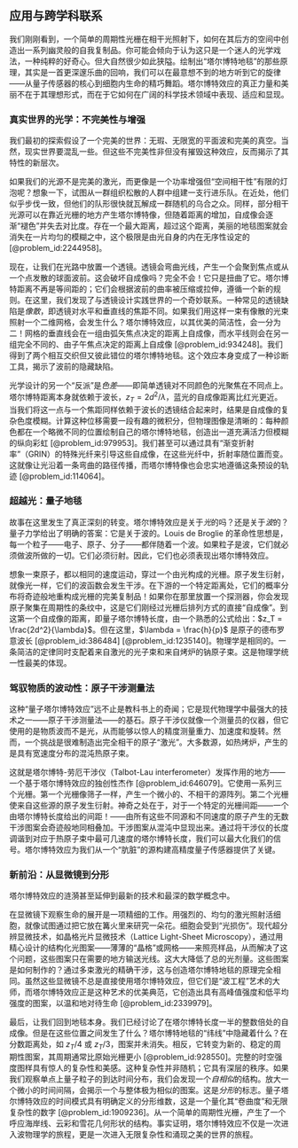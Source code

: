 ## 应用与跨学科联系

我们刚刚看到，一个简单的周期性光栅在相干光照射下，如何在其后方的空间中创造出一系列幽灵般的自我复制品。你可能会倾向于认为这只是一个迷人的光学戏法，一种纯粹的好奇心。但大自然很少如此狭隘。绘制出“塔尔博特地毯”的那些原理，其实是一首更深邃乐曲的回响，我们可以在最意想不到的地方听到它的旋律——从量子传感器的核心到细胞内生命的精巧舞蹈。塔尔博特效应的真正力量和美丽不在于其理想形式，而在于它如何在广阔的科学技术领域中表现、适应和显现。

### 真实世界的光学：不完美性与增强

我们最初的探索假设了一个完美的世界：无瑕、无限宽的平面波和完美的真空。当然，现实世界要混乱一些。但这些不完美性非但没有摧毁这种效应，反而揭示了其特性的新层次。

如果我们的光源不是完美的激光，而更像是一个功率增强但“空间相干性”有限的灯泡呢？想象一下，试图从一群组织松散的人群中组建一支行进乐队。在近处，他们似乎步伐一致，但他们的队形很快就瓦解成一群随机的乌合之众。同样，部分相干光源可以在靠近光栅的地方产生塔尔博特像，但随着距离的增加，自成像会逐渐“褪色”并失去对比度。存在一个最大距离，超过这个距离，美丽的地毯图案就会消失在一片均匀的模糊之中，这个极限是由光自身的内在无序性设定的 [@problem_id:2244958]。

现在，让我们在光路中放置一个透镜。透镜会弯曲光线，产生一个会聚到焦点或从一个点发散的球面波前。这会破坏自成像吗？完全不会！它只是扭曲了它。塔尔博特距离不再是等间距的；它们会根据波前的曲率被压缩或拉伸，遵循一个新的规则。在这里，我们发现了与透镜设计实践世界的一个奇妙联系。一种常见的透镜缺陷是*像散*，即透镜对水平和垂直线的焦距不同。如果我们用这样一束有像散的光束照射一个二维网格，会发生什么？塔尔博特效应，以其优美的简洁性，会一分为二！网格的垂直线会在一组由弧矢焦点决定的距离上自成像，而水平线则会在另一组完全不同的、由子午焦点决定的距离上自成像 [@problem_id:934248]。我们得到了两个相互交织但又彼此错位的塔尔博特地毯。这个效应本身变成了一种诊断工具，揭示了波前的隐藏缺陷。

光学设计的另一个“反派”是*色差*——即简单透镜对不同颜色的光聚焦在不同点上。塔尔博特距离本身就依赖于波长，$z_T = 2d^2/\lambda$，蓝光的自成像距离比红光更近。当我们将这一点与一个焦距同样依赖于波长的透镜结合起来时，结果是自成像的复杂色度模糊。计算这种位移需要一段有趣的微积分，但物理图像是清晰的：每种颜色都在一个略微不同的位置绘制自己的塔尔博特地毯，创造出一道充满活力但模糊的纵向彩虹 [@problem_id:979953]。我们甚至可以通过具有“渐变折射率”（GRIN）的特殊光纤来引导这些自成像，在这些光纤中，折射率随位置而变。这就像让光沿着一条弯曲的路径传播，而塔尔博特像也会忠实地遵循这条预设的轨迹 [@problem_id:114064]。

### 超越光：量子地毯

故事在这里发生了真正深刻的转变。塔尔博特效应是关于*光*的吗？还是关于*波*的？量子力学给出了明确的答案：它是关于波的。Louis de Broglie 的革命性思想是，每一个粒子——电子、原子、分子——都伴随着一个波。如果粒子是波，它们就必须做波所做的一切。它们必须衍射。因此，它们也必须表现出塔尔博特效应。

想象一束原子，都以相同的速度运动，穿过一个由光构成的光栅。原子发生衍射，就像光一样，它们的波函数会发生干涉。在下游的一个特定距离处，它们的概率分布将奇迹般地重构成光栅的完美复制品！如果你在那里放置一个探测器，你会发现原子聚集在周期性的条纹中，这是它们刚经过光栅后排列方式的直接“自成像”。到这第一个自成像的距离，即量子塔尔博特长度，由一个熟悉的公式给出：$z_T = \frac{2d^2}{\lambda}$。但在这里，$\lambda = \frac{h}{p}$ 是原子的德布罗意波长 [@problem_id:386484] [@problem_id:1235140]。物理学是相同的。一条简洁的定律同时支配着来自激光的光子束和来自烤炉的钠原子束。这是物理学统一性最美的体现。

### 驾驭物质的波动性：原子干涉测量法

这种“量子塔尔博特效应”远不止是教科书上的奇闻；它是现代物理学中最强大的技术之一——原子干涉测量法——的基石。原子干涉仪就像一个测量员的仪器，但它使用的是物质波而不是光，从而能够以惊人的精度测量重力、加速度和旋转。然而，一个挑战是很难制造出完全相干的原子“激光”。大多数源，如热烤炉，产生的是具有宽速度分布的混沌热原子束。

这就是塔尔博特-劳厄干涉仪（Talbot-Lau interferometer）发挥作用的地方——一个基于塔尔博特效应的独创性杰作 [@problem_id:646079]。它使用一系列三个光栅。第一个光栅像筛子一样，产生一个微小的、不相干的源阵列。第二个光栅使来自这些源的原子发生衍射。神奇之处在于，对于一个特定的光栅间距——一个由塔尔博特长度给出的间距！——由所有这些不同源和不同速度的原子产生的无数干涉图案会奇迹般地同相叠加。干涉图案从混沌中显现出来。通过将干涉仪的长度调谐到对应于热原子束中最可几速度的塔尔博特长度，我们可以最大化我们的信号。塔尔博特效应为我们从一个“肮脏”的源构建高精度量子传感器提供了关键。

### 新前沿：从显微镜到分形

塔尔博特效应的涟漪甚至延伸到最新的技术和最深的数学概念中。

在显微镜下观察生命的展开是一项精细的工作。用强烈的、均匀的激光照射活细胞，就像试图通过把它放在篝火里来研究一朵花。细胞会受到“光损伤”。现代超分辨显微技术，如晶格光片显微技术（Lattice Light-Sheet Microscopy），通过用精心设计的结构化光图案——薄薄的“晶格”或网格——来照亮样品，从而解决了这个问题，这些图案只在需要的地方输送光线。这大大降低了总的光剂量。这些图案是如何制作的？通过多束激光的精确干涉，这与创造塔尔博特地毯的原理完全相同。虽然这些显微镜不总是直接使用塔尔博特效应，但它们是“波工程”艺术的大师，而塔尔博特效应正是这种艺术的优美典范，它创造出具有高峰值强度和低平均强度的图案，以温和地对待生命 [@problem_id:2339979]。

最后，让我们回到地毯本身。我们已经讨论了在塔尔博特长度一半的整数倍处的自成像。但是在这些位置之间发生了什么？塔尔博特地毯的“纬线”中隐藏着什么？在分数距离处，如 $z_T/4$ 或 $z_T/3$，图案并未消失。相反，它转变为新的、稳定的周期性图案，其周期通常比原始光栅更小 [@problem_id:928550]。完整的时空强度图样具有惊人的复杂性和美感。这种复杂性并非随机；它具有深层的秩序。如果我们观察单点上量子粒子的到达时间分布，我们会发现一个*自相似*的结构。放大一个微小的时间间隔，会揭示一个与整体极为相似的图案。这是*分形*的标志。量子塔尔博特效应的时间模式具有明确定义的分形维数，这是一个量化其“卷曲度”和无限复杂性的数字 [@problem_id:1909236]。从一个简单的周期性光栅，产生了一个呼应海岸线、云彩和雪花几何形状的结构。事实证明，塔尔博特效应不仅是一次进入波物理学的旅程，更是一次进入无限复杂性和涌现之美的世界的旅程。